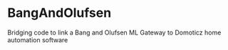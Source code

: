 # BangAndOlufsen
Bridging code to link a Bang and Olufsen ML Gateway to Domoticz home automation software
